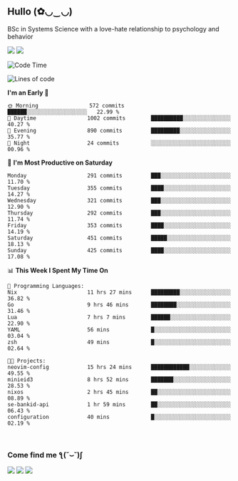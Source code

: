 <h2>Hullo (✿◡‿◡)</h2>

BSc in Systems Science with a love-hate relationship to psychology and behavior

<img src="https://github-readme-activity-graph.vercel.app/graph?username=hedonicadapter&theme=high-contrast"/>
<img src="https://github-readme-stats-git-masterrstaa-rickstaa.vercel.app/api?username=hedonicadapter&theme=highcontrast"/>

<!--START_SECTION:waka-->
![Code Time](http://img.shields.io/badge/Code%20Time-1%2C667%20hrs%2053%20mins-blue)

![Lines of code](https://img.shields.io/badge/From%20Hello%20World%20I%27ve%20Written-6.5%20million%20lines%20of%20code-blue)

**I'm an Early 🐤** 

```text
🌞 Morning                572 commits         ██████░░░░░░░░░░░░░░░░░░░   22.99 % 
🌆 Daytime                1002 commits        ██████████░░░░░░░░░░░░░░░   40.27 % 
🌃 Evening                890 commits         █████████░░░░░░░░░░░░░░░░   35.77 % 
🌙 Night                  24 commits          ░░░░░░░░░░░░░░░░░░░░░░░░░   00.96 % 
```
📅 **I'm Most Productive on Saturday** 

```text
Monday                   291 commits         ███░░░░░░░░░░░░░░░░░░░░░░   11.70 % 
Tuesday                  355 commits         ████░░░░░░░░░░░░░░░░░░░░░   14.27 % 
Wednesday                321 commits         ███░░░░░░░░░░░░░░░░░░░░░░   12.90 % 
Thursday                 292 commits         ███░░░░░░░░░░░░░░░░░░░░░░   11.74 % 
Friday                   353 commits         ████░░░░░░░░░░░░░░░░░░░░░   14.19 % 
Saturday                 451 commits         █████░░░░░░░░░░░░░░░░░░░░   18.13 % 
Sunday                   425 commits         ████░░░░░░░░░░░░░░░░░░░░░   17.08 % 
```


📊 **This Week I Spent My Time On** 

```text
💬 Programming Languages: 
Nix                      11 hrs 27 mins      █████████░░░░░░░░░░░░░░░░   36.82 % 
Go                       9 hrs 46 mins       ████████░░░░░░░░░░░░░░░░░   31.46 % 
Lua                      7 hrs 7 mins        ██████░░░░░░░░░░░░░░░░░░░   22.90 % 
YAML                     56 mins             █░░░░░░░░░░░░░░░░░░░░░░░░   03.04 % 
zsh                      49 mins             █░░░░░░░░░░░░░░░░░░░░░░░░   02.64 % 

🐱‍💻 Projects: 
neovim-config            15 hrs 24 mins      ████████████░░░░░░░░░░░░░   49.55 % 
minieid3                 8 hrs 52 mins       ███████░░░░░░░░░░░░░░░░░░   28.53 % 
nixos                    2 hrs 45 mins       ██░░░░░░░░░░░░░░░░░░░░░░░   08.89 % 
se-bankid-api            1 hr 59 mins        ██░░░░░░░░░░░░░░░░░░░░░░░   06.43 % 
configuration            40 mins             █░░░░░░░░░░░░░░░░░░░░░░░░   02.19 % 
```


<!--END_SECTION:waka-->

<br/>
<h3>Come find me ƪ(˘⌣˘)ʃ </h3>

<a href="https://hedonicadapter.com/"><img src="https://img.shields.io/badge/-Portfolio-3423A6?style=flat-square&logo=Google-Chrome&logoColor=white"/></a>
<a href="www.linkedin.com/in/sam-herman"><img src="https://img.shields.io/badge/-Sam%20Herman-0077B5?style=flat-square&logo=Linkedin&logoColor=white"/></a>
<a href="mailto:mailservice.samherman@gamil.com"><img src="https://img.shields.io/badge/-mailservice.samherman@gamil.com-D14836?style=flat-square&logo=Gmail&logoColor=white"/></a>

<!--
**cdthomp1/cdthomp1** is a ✨ _special_ ✨ repository because its `README.md` (this file) appears on your GitHub profile.


----
Credit: [cdthomp1](https://github.com/cdthomp1)

Last Edited on: 19/11/2020
